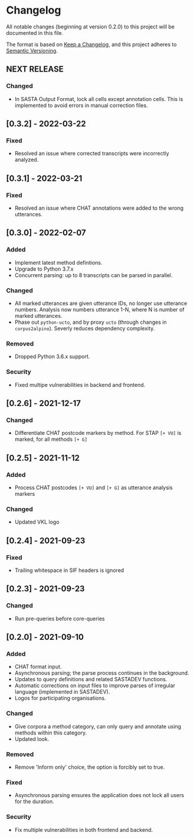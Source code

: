 # Changelog
All notable changes (beginning at version 0.2.0) to this project will be documented in this file.

The format is based on [Keep a Changelog](https://keepachangelog.com/en/1.0.0/),
and this project adheres to [Semantic Versioning](https://semver.org/spec/v2.0.0.html).

## NEXT RELEASE
### Changed
- In SASTA Output Format, lock all cells except annotation cells. This is implemented to avoid errors in manual correction files.


## [0.3.2] - 2022-03-22
### Fixed
- Resolved an issue where corrected transcripts were incorrectly analyzed.

## [0.3.1] - 2022-03-21
### Fixed
- Resolved an issue where CHAT annotations were added to the wrong utterances.

## [0.3.0] - 2022-02-07
### Added
- Implement latest method defintions.
- Upgrade to Python 3.7.x
- Concurrent parsing: up to 8 transcripts can be parsed in parallel.
### Changed
- All marked utterances are given utterance IDs, no longer use utterance numbers. Analysis now numbers utterance 1-N, where N is number of marked utterances.
- Phase out `python-ucto`, and by proxy `ucto` (through changes in `corpus2alpino`). Severly reduces dependency complexity.
### Removed
- Dropped Python 3.6.x support.
### Security
- Fixed multipe vulnerabilities in backend and frontend.

## [0.2.6] - 2021-12-17
### Changed
- Differentiate CHAT postcode markers by method. For STAP `[+ VU]` is marked, for all methods `[+ G]`

## [0.2.5] - 2021-11-12
### Added
- Process CHAT postcodes `[+ VU]` and `[+ G]` as utterance analysis markers
### Changed
- Updated VKL logo

## [0.2.4] - 2021-09-23
### Fixed
- Trailing whitespace in SIF headers is ignored

## [0.2.3] - 2021-09-23
### Changed
- Run pre-queries before core-queries

## [0.2.0] - 2021-09-10
### Added
- CHAT format input.
- Asynchronous parsing; the parse process continues in the background.
- Updates to query definitions and related SASTADEV functions.
- Automatic corrections on input files to improve parses of irregular language (implemented in SASTADEV).
- Logos for participating organisations.
### Changed
- Give corpora a method category, can only query and annotate using methods within this category.
- Updated look.
### Removed
- Remove 'Inform only' choice, the option is forcibly set to true.
### Fixed
- Asynchronous parsing ensures the application does not lock all users for the duration.
### Security
- Fix multiple vulnerabilities in both frontend and backend.
